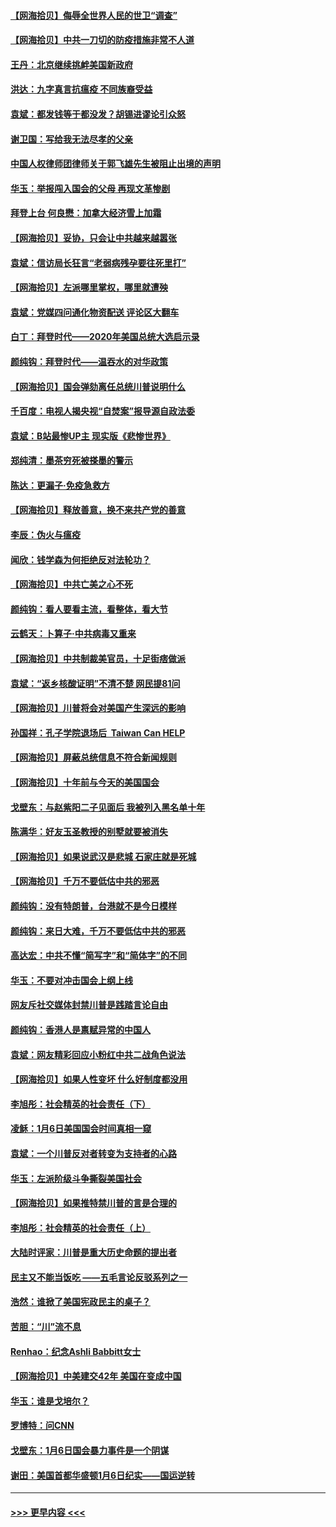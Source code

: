 #### [【网海拾贝】侮辱全世界人民的世卫“调查”](../pages/nsc993/n12727884.md?t=02030101) 
#### [【网海拾贝】中共一刀切的防疫措施非常不人道](../pages/nsc993/n12724879.md?t=02030101) 
#### [王丹：北京继续挑衅美国新政府](../pages/nsc993/n12722456.md?t=02030101) 
#### [洪达：九字真言抗瘟疫 不同族裔受益](../pages/nsc993/n12722448.md?t=02030101) 
#### [袁斌：都发钱等于都没发？胡锡进谬论引众怒](../pages/nsc993/n12722393.md?t=02030101) 
#### [谢卫国：写给我无法尽孝的父亲](../pages/nsc993/n12720325.md?t=02030101) 
#### [中国人权律师团律师关于郭飞雄先生被阻止出境的声明](../pages/nsc993/n12720203.md?t=02030101) 
#### [华玉：举报闯入国会的父母 再现文革惨剧](../pages/nsc993/n12719070.md?t=02030101) 
#### [拜登上台 何良懋：加拿大经济雪上加霜](../pages/nsc993/n12718943.md?t=02030101) 
#### [【网海拾贝】妥协，只会让中共越来越嚣张](../pages/nsc993/n12717392.md?t=02030101) 
#### [袁斌：信访局长狂言“老弱病残孕要往死里打”](../pages/nsc993/n12717343.md?t=02030101) 
#### [【网海拾贝】左派哪里掌权，哪里就遭殃](../pages/nsc993/n12715009.md?t=02030101) 
#### [袁斌：党媒四问通化物资配送 评论区大翻车](../pages/nsc993/n12714950.md?t=02030101) 
#### [白丁：拜登时代——2020年美国总统大选启示录](../pages/nsc993/n12714920.md?t=02030101) 
#### [颜纯钩：拜登时代——温吞水的对华政策](../pages/nsc993/n12713245.md?t=02030101) 
#### [【网海拾贝】国会弹劾离任总统川普说明什么](../pages/nsc993/n12712816.md?t=02030101) 
#### [千百度：电视人揭央视“自焚案”报导源自政法委](../pages/nsc993/n12709760.md?t=02030101) 
#### [袁斌：B站最惨UP主 现实版《悲惨世界》](../pages/nsc993/n12709686.md?t=02030101) 
#### [郑纯清：墨茶穷死被搽墨的警示](../pages/nsc993/n12709262.md?t=02030101) 
#### [陈达：更漏子·免疫急救方](../pages/nsc993/n12709244.md?t=02030101) 
#### [【网海拾贝】释放善意，换不来共产党的善意](../pages/nsc993/n12708361.md?t=02030101) 
#### [李辰：伪火与瘟疫](../pages/nsc993/n12707981.md?t=02030101) 
#### [闻欣：钱学森为何拒绝反对法轮功？](../pages/nsc993/n12707407.md?t=02030101) 
#### [【网海拾贝】中共亡美之心不死](../pages/nsc993/n12707621.md?t=02030101) 
#### [颜纯钩：看人要看主流，看整体，看大节](../pages/nsc993/n12707536.md?t=02030101) 
#### [云鹤天：卜算子‧中共病毒又重来](../pages/nsc993/n12707408.md?t=02030101) 
#### [【网海拾贝】中共制裁美官员，十足街痞做派](../pages/nsc993/n12705115.md?t=02030101) 
#### [袁斌：“返乡核酸证明”不清不楚 网民提81问](../pages/nsc993/n12704982.md?t=02030101) 
#### [【网海拾贝】川普将会对美国产生深远的影响](../pages/nsc993/n12703045.md?t=02030101) 
#### [孙国祥：孔子学院退场后  Taiwan Can HELP](../pages/nsc993/n12702430.md?t=02030101) 
#### [【网海拾贝】屏蔽总统信息不符合新闻规则](../pages/nsc993/n12699998.md?t=02030101) 
#### [【网海拾贝】十年前与今天的美国国会](../pages/nsc993/n12696993.md?t=02030101) 
#### [戈壁东：与赵紫阳二子见面后 我被列入黑名单十年](../pages/nsc993/n12696215.md?t=02030101) 
#### [陈满华：好友玉圣教授的别墅就要被消失](../pages/nsc993/n12695411.md?t=02030101) 
#### [【网海拾贝】如果说武汉是悲城 石家庄就是死城](../pages/nsc993/n12694589.md?t=02030101) 
#### [【网海拾贝】千万不要低估中共的邪恶](../pages/nsc993/n12692771.md?t=02030101) 
#### [颜纯钩：没有特朗普，台港就不是今日模样](../pages/nsc993/n12692678.md?t=02030101) 
#### [颜纯钩：来日大难，千万不要低估中共的邪恶](../pages/nsc993/n12692080.md?t=02030101) 
#### [高达宏：中共不懂“简写字”和“简体字”的不同](../pages/nsc993/n12692068.md?t=02030101) 
#### [华玉：不要对冲击国会上纲上线](../pages/nsc993/n12689948.md?t=02030101) 
#### [网友斥社交媒体封禁川普是践踏言论自由](../pages/nsc993/n12687482.md?t=02030101) 
#### [颜纯钩：香港人是禀赋异常的中国人](../pages/nsc993/n12685142.md?t=02030101) 
#### [袁斌：网友精彩回应小粉红中共二战角色说法](../pages/nsc993/n12684994.md?t=02030101) 
#### [【网海拾贝】如果人性变坏 什么好制度都没用](../pages/nsc993/n12683000.md?t=02030101) 
#### [李旭彤：社会精英的社会责任（下）](../pages/nsc993/n12680604.md?t=02030101) 
#### [凌稣：1月6日美国国会时间真相一窥](../pages/nsc993/n12682780.md?t=02030101) 
#### [袁斌：一个川普反对者转变为支持者的心路](../pages/nsc993/n12682700.md?t=02030101) 
#### [华玉：左派阶级斗争撕裂美国社会](../pages/nsc993/n12681226.md?t=02030101) 
#### [【网海拾贝】如果推特禁川普的言是合理的](../pages/nsc993/n12681232.md?t=02030101) 
#### [李旭彤：社会精英的社会责任（上）](../pages/nsc993/n12680501.md?t=02030101) 
#### [大陆时评家：川普是重大历史命题的提出者](../pages/nsc993/n12679904.md?t=02030101) 
#### [民主又不能当饭吃 ——五毛言论反驳系列之一](../pages/nsc993/n12679877.md?t=02030101) 
#### [浩然：谁掀了美国宪政民主的桌子？](../pages/nsc993/n12679850.md?t=02030101) 
#### [苦胆：“川”流不息](../pages/nsc993/n12678388.md?t=02030101) 
#### [Renhao：纪念Ashli Babbitt女士](../pages/nsc993/n12678359.md?t=02030101) 
#### [【网海拾贝】中美建交42年 美国在变成中国](../pages/nsc993/n12678324.md?t=02030101) 
#### [华玉：谁是戈培尔？](../pages/nsc993/n12677515.md?t=02030101) 
#### [罗博特：问CNN](../pages/nsc993/n12677172.md?t=02030101) 
#### [戈壁东：1月6日国会暴力事件是一个阴谋](../pages/nsc993/n12674639.md?t=02030101) 
#### [谢田：美国首都华盛顿1月6日纪实——国运逆转](../pages/nsc993/n12673190.md?t=02030101) 

----
#### [ >>> 更早内容 <<< ](../indexes/nsc993-earlier.md)
